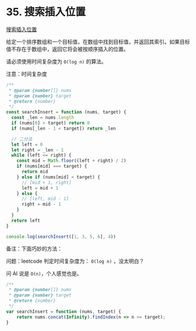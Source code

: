 #  35. 搜索插入位置

[搜索插入位置](https://leetcode.cn/problems/search-insert-position/description/)

给定一个排序数组和一个目标值，在数组中找到目标值，并返回其索引。如果目标值不存在于数组中，返回它将会被按顺序插入的位置。

请必须使用时间复杂度为 `O(log n)` 的算法。



注意：时间复杂度

```js
/**
 * @param {number[]} nums
 * @param {number} target
 * @return {number}
 */
const searchInsert = function (nums, target) {
  const _len = nums.length
  if (nums[0] > target) return 0
  if (nums[_len - 1 < target]) return _len

  // 二分法    
  let left = 0
  let right = _len - 1
  while (left <= right) {
    const mid = Math.floor((left + right) / 2)
    if (nums[mid] === target) {
      return mid
    } else if (nums[mid] < target) {
      // [mid + 1, right]
      left = mid + 1
    } else {
      // [left, mid - 1]
      right = mid - 1
    }
  }
  return left
}

console.log(searchInsert([1, 3, 5, 6], 4))
```

备注：下面巧妙的方法：

问题：leetcode 判定时间复杂度为： `O(log n)`  ，没太明白？

问 AI 说是 `O(n)`，个人感觉也是。

```js
/**
 * @param {number[]} nums
 * @param {number} target
 * @return {number}
 */
var searchInsert = function (nums, target) {
    return nums.concat(Infinity).findIndex(n => n >= target);
}	
```

